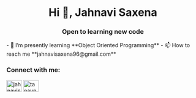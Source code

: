 <h1 align="center">Hi 👋, Jahnavi Saxena</h1>
<h3 align="center">Open to learning new code </h3>
- 🌱 I’m presently learning **Object Oriented Programming**
- 📫 How to reach me **jahnavisaxena96@gmail.com**
<h3 align="left">Connect with me:</h3>
<p align="left">
<a href="https://www.linkedin.com/in/jahnavi-saxena-1318a6286?utm_source=share&utm_campaign=share_via&utm_content=profile&utm_medium=android_app" target="blank"><img align="center" src="https://raw.githubusercontent.com/rahuldkjain/github-profile-readme-generator/master/src/images/icons/Social/linked-in-alt.svg" alt="jahnavisaxena" height="30" width="40" /></a>
<a href="https://www.instagram.com/jahnavisaxenaa?igsh=MTBiZW9icm03N2I1Nw==" target="blank"><img align="center" src="https://raw.githubusercontent.com/rahuldkjain/github-profile-readme-generator/master/src/images/icons/Social/instagram.svg" alt="tanayprabhakar" height="30" width="40" /></a>

<!---
jahnavisaxena/jahnavisaxena is a ✨ special ✨ repository because its `README.md` (this file) appears on your GitHub profile.
You can click the Preview link to take a look at your changes.
--->
